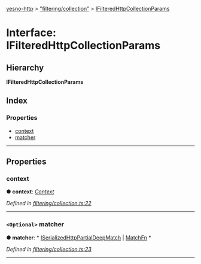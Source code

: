 [yesno-http](../README.md) > ["filtering/collection"](../modules/_filtering_collection_.md) > [IFilteredHttpCollectionParams](../interfaces/_filtering_collection_.ifilteredhttpcollectionparams.md)

# Interface: IFilteredHttpCollectionParams

## Hierarchy

**IFilteredHttpCollectionParams**

## Index

### Properties

* [context](_filtering_collection_.ifilteredhttpcollectionparams.md#context)
* [matcher](_filtering_collection_.ifilteredhttpcollectionparams.md#matcher)

---

## Properties

<a id="context"></a>

###  context

**● context**: *[Context](../classes/_context_.context.md)*

*Defined in [filtering/collection.ts:22](https://github.com/FormidableLabs/yesno/blob/8e1469e/src/filtering/collection.ts#L22)*

___
<a id="matcher"></a>

### `<Optional>` matcher

**● matcher**: * [ISerializedHttpPartialDeepMatch](_filtering_matcher_.iserializedhttppartialdeepmatch.md) &#124; [MatchFn](../modules/_filtering_matcher_.md#matchfn)
*

*Defined in [filtering/collection.ts:23](https://github.com/FormidableLabs/yesno/blob/8e1469e/src/filtering/collection.ts#L23)*

___

